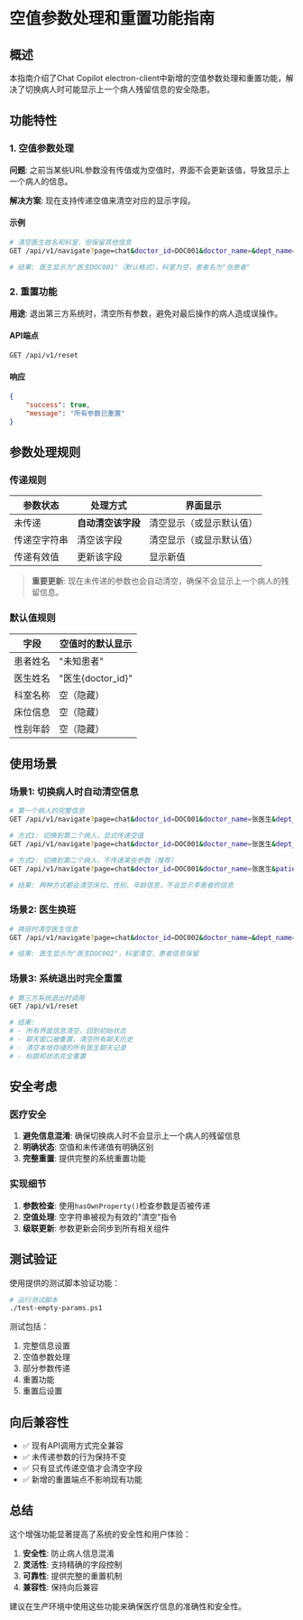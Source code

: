 # 空值参数处理和重置功能指南

## 概述

本指南介绍了Chat Copilot electron-client中新增的空值参数处理和重置功能，解决了切换病人时可能显示上一个病人残留信息的安全隐患。

## 功能特性

### 1. 空值参数处理

**问题**: 之前当某些URL参数没有传值或为空值时，界面不会更新该值，导致显示上一个病人的信息。

**解决方案**: 现在支持传递空值来清空对应的显示字段。

#### 示例

```bash
# 清空医生姓名和科室，但保留其他信息
GET /api/v1/navigate?page=chat&doctor_id=DOC001&doctor_name=&dept_name=&patient_name=张患者

# 结果: 医生显示为"医生DOC001"（默认格式），科室为空，患者名为"张患者"
```

### 2. 重置功能

**用途**: 退出第三方系统时，清空所有参数，避免对最后操作的病人造成误操作。

#### API端点

```bash
GET /api/v1/reset
```

#### 响应

```json
{
    "success": true,
    "message": "所有参数已重置"
}
```

## 参数处理规则

### 传递规则

| 参数状态 | 处理方式 | 界面显示 |
|---------|---------|---------|
| 未传递 | **自动清空该字段** | 清空显示（或显示默认值） |
| 传递空字符串 | 清空该字段 | 清空显示（或显示默认值） |
| 传递有效值 | 更新该字段 | 显示新值 |

> **重要更新**: 现在未传递的参数也会自动清空，确保不会显示上一个病人的残留信息。

### 默认值规则

| 字段 | 空值时的默认显示 |
|-----|----------------|
| 患者姓名 | "未知患者" |
| 医生姓名 | "医生{doctor_id}" |
| 科室名称 | 空（隐藏） |
| 床位信息 | 空（隐藏） |
| 性别年龄 | 空（隐藏） |

## 使用场景

### 场景1: 切换病人时自动清空信息

```bash
# 第一个病人的完整信息
GET /api/v1/navigate?page=chat&doctor_id=DOC001&doctor_name=张医生&dept_name=心内科&patient_name=李患者&patient_bed=101&patient_sex=男&patient_age=45

# 方式1: 切换到第二个病人，显式传递空值
GET /api/v1/navigate?page=chat&doctor_id=DOC001&doctor_name=张医生&dept_name=心内科&patient_name=王患者&patient_bed=&patient_sex=&patient_age=

# 方式2: 切换到第二个病人，不传递某些参数（推荐）
GET /api/v1/navigate?page=chat&doctor_id=DOC001&doctor_name=张医生&patient_name=王患者

# 结果: 两种方式都会清空床位、性别、年龄信息，不会显示李患者的信息
```

### 场景2: 医生换班

```bash
# 换班时清空医生信息
GET /api/v1/navigate?page=chat&doctor_id=DOC002&doctor_name=&dept_name=&patient_name=同一患者

# 结果: 医生显示为"医生DOC002"，科室清空，患者信息保留
```

### 场景3: 系统退出时完全重置

```bash
# 第三方系统退出时调用
GET /api/v1/reset

# 结果: 
# - 所有界面信息清空，回到初始状态
# - 聊天窗口被重置，清空所有聊天历史
# - 清空本地存储的所有医生聊天记录
# - 标题和状态完全重置
```

## 安全考虑

### 医疗安全

1. **避免信息混淆**: 确保切换病人时不会显示上一个病人的残留信息
2. **明确状态**: 空值和未传递值有明确区别
3. **完整重置**: 提供完整的系统重置功能

### 实现细节

1. **参数检查**: 使用`hasOwnProperty()`检查参数是否被传递
2. **空值处理**: 空字符串被视为有效的"清空"指令
3. **级联更新**: 参数更新会同步到所有相关组件

## 测试验证

使用提供的测试脚本验证功能：

```bash
# 运行测试脚本
./test-empty-params.ps1
```

测试包括：
1. 完整信息设置
2. 空值参数处理
3. 部分参数传递
4. 重置功能
5. 重置后设置

## 向后兼容性

- ✅ 现有API调用方式完全兼容
- ✅ 未传递参数的行为保持不变
- ✅ 只有显式传递空值才会清空字段
- ✅ 新增的重置端点不影响现有功能

## 总结

这个增强功能显著提高了系统的安全性和用户体验：

1. **安全性**: 防止病人信息混淆
2. **灵活性**: 支持精确的字段控制
3. **可靠性**: 提供完整的重置机制
4. **兼容性**: 保持向后兼容

建议在生产环境中使用这些功能来确保医疗信息的准确性和安全性。 